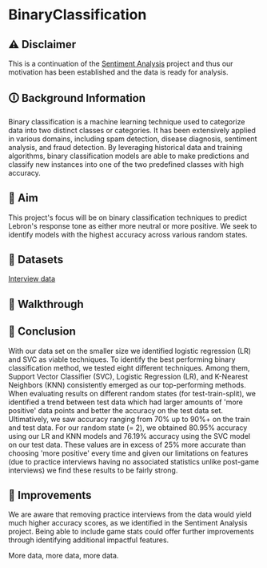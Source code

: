 # BinaryClassification
## 	:warning: Disclaimer
This is a continuation of the [Sentiment Analysis](https://github.com/BryceDecker/SentimentAnalysis) project and thus our motivation has been established and the data is ready for analysis. 

## 🛈 Background Information
Binary classification is a machine learning technique used to categorize data into two distinct classes or categories. It has been extensively applied in various domains, including spam detection, disease diagnosis, sentiment analysis, and fraud detection. By leveraging historical data and training algorithms, binary classification models are able to make predictions and classify new instances into one of the two predefined classes with high accuracy.

## 🎯 Aim
This project's focus will be on binary classification techniques to predict Lebron's response tone as either more neutral or more positive. We seek to identify models with the highest accuracy across various random states. 

## 📁 Datasets
[Interview data](https://github.com/BryceDecker/InterviewAnalysis/blob/main/Data_sets/clean/Interview_analysis_final.csv)

## :children_crossing: Walkthrough 

## :closed_book: Conclusion
With our data set on the smaller size we identified logistic regression (LR) and SVC as viable techniques. To identify the best performing binary classification method, we tested eight different techniques. Among them, Support Vector Classifier (SVC), Logistic Regression (LR), and K-Nearest Neighbors (KNN) consistently emerged as our top-performing methods. When evaluating results on different random states (for test-train-split), we identified a trend between test data which had larger amounts of 'more positive' data points and better the accuracy on the test data set. Ultimatively, we saw accuracy ranging from 70% up to 90%+ on the train and test data. For our random state (= 2), we obtained 80.95% accuracy using our LR and KNN models and 76.19% accuracy using the SVC model on our test data. These values are in excess of 25% more accurate than choosing 'more positive' every time and given our limitations on features (due to practice interviews having no associated statistics unlike post-game interviews) we find these results to be fairly strong.

## :construction: Improvements

We are aware that removing practice interviews from the data would yield much higher accuracy scores, as we identified in the Sentiment Analysis project. Being able to include game stats could offer further improvements through identifying additional impactful features.

More data, more data, more data.
